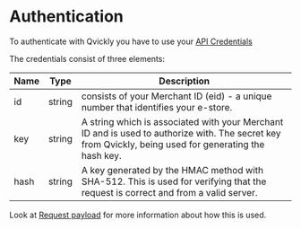 # Authentication

<include from="Snippets-PaymentAPI.md" element-id="snippet-header"></include>

To authenticate with Qvickly you have to use your [API Credentials](API-Credentials.md)

The credentials consist of three elements:

| Name | Type   | Description                                                                                                                                            |
|------|--------|--------------------------------------------------------------------------------------------------------------------------------------------------------|
| id   | string | consists of your Merchant ID (eid) - a unique number that identifies your e-store.                                                                     |
| key  | string | A string which is associated with your Merchant ID and is used to authorize with. The secret key from Qvickly, being used for generating the hash key. |
| hash | string | A key generated by the HMAC method with SHA-512. This is used for verifying that the request is correct and from a valid server.                       |


Look at [Request payload](Request-payload.md) for more information about how this is used.

